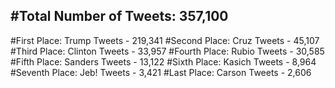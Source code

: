 #Total Number of Tweets: 357,100 
---
#First Place: Trump Tweets - 219,341
#Second Place: Cruz Tweets - 45,107
#Third Place: Clinton Tweets - 33,957
#Fourth Place: Rubio Tweets - 30,585
#Fifth Place: Sanders Tweets - 13,122
#Sixth Place: Kasich Tweets - 8,964
#Seventh Place: Jeb! Tweets - 3,421
#Last Place: Carson Tweets - 2,606
